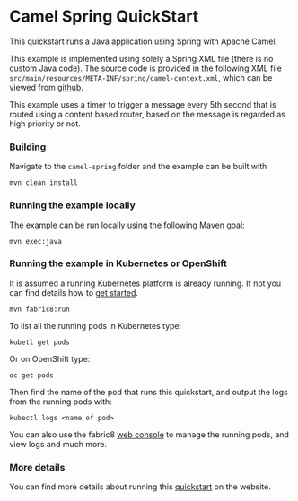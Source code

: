 # Camel Spring QuickStart

This quickstart runs a Java application using Spring with Apache Camel.

This example is implemented using solely a Spring XML file (there is no custom Java code).
The source code is provided in the following XML file `src/main/resources/META-INF/spring/camel-context.xml`,
which can be viewed from [github](https://github.com/fabric8io/ipaas-quickstarts/blob/master/quickstart/java/camel-spring/src/main/resources/META-INF/spring/camel-context.xml).

This example uses a timer to trigger a message every 5th second that is routed using a content based router, based on
the message is regarded as high priority or not.


### Building

Navigate to the `camel-spring` folder and the example can be built with

    mvn clean install

### Running the example locally

The example can be run locally using the following Maven goal:

    mvn exec:java


### Running the example in Kubernetes or OpenShift

It is assumed a running Kubernetes platform is already running. If not you can find details how to [get started](http://fabric8.io/guide/getStarted/index.html).

    mvn fabric8:run
    
To list all the running pods in Kubernetes type:

    kubetl get pods

Or on OpenShift type:

    oc get pods

Then find the name of the pod that runs this quickstart, and output the logs from the running pods with:

    kubectl logs <name of pod>

You can also use the fabric8 [web console](http://fabric8.io/guide/console.html) to manage the running pods, and view logs and much more.


### More details

You can find more details about running this [quickstart](http://fabric8.io/guide/quickstarts/running.html) on the website.

